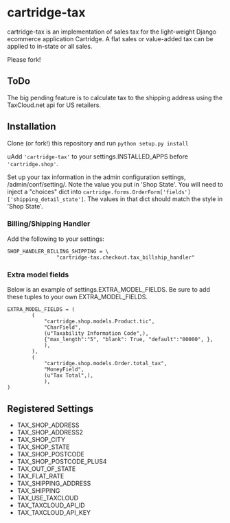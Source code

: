 # cartridge-tax

cartridge-tax is an implementation of sales tax for the light-weight Django
ecommerce application Cartridge. A flat sales or value-added tax can be 
applied to in-state or all sales.

Please fork!

## ToDo

The big pending feature is to calculate tax to the shipping address
using the TaxCloud.net api for US retailers.


## Installation

Clone (or fork!) this repository and run `python setup.py install `

uAdd `'cartridge-tax'` to your settings.INSTALLED_APPS before
`'cartridge.shop'`.

Set up your tax information in the admin configuration settings,
/admin/conf/setting/. Note the value you put in 'Shop State'. You will
need to inject a "choices" dict into
`cartridge.forms.OrderForm['fields']['shipping_detail_state']`. The
values in that dict should match the style in 'Shop State'.

### Billing/Shipping Handler

Add the following to your settings:
```
SHOP_HANDLER_BILLING_SHIPPING = \
                "cartridge-tax.checkout.tax_billship_handler"
```

### Extra model fields

Below is an example of settings.EXTRA_MODEL_FIELDS. Be sure to add these
tuples to your own EXTRA_MODEL_FIELDS.
```
EXTRA_MODEL_FIELDS = (
        (
            "cartridge.shop.models.Product.tic",
            "CharField",
            (u"Taxability Information Code",),
            {"max_length":"5", "blank": True, "default":"00000", },
            ),
        ),
        (
            "cartridge.shop.models.Order.total_tax",
            "MoneyField",
            (u"Tax Total",),
            ),
)
```


## Registered Settings

* TAX_SHOP_ADDRESS
* TAX_SHOP_ADDRESS2
* TAX_SHOP_CITY
* TAX_SHOP_STATE
* TAX_SHOP_POSTCODE
* TAX_SHOP_POSTCODE_PLUS4
* TAX_OUT_OF_STATE
* TAX_FLAT_RATE
* TAX_SHIPPING_ADDRESS
* TAX_SHIPPING
* TAX_USE_TAXCLOUD
* TAX_TAXCLOUD_API_ID
* TAX_TAXCLOUD_API_KEY


